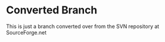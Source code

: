 Converted Branch
============

This is just a branch converted over from the SVN repository at SourceForge.net
